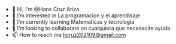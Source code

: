 - 👋 Hi, I’m @Hans Cruz Ariza
- 👀 I’m interested in La programacion y el aprendisaje
- 🌱 I’m currently learning  Matematicas y tecnologia
- 💞️ I’m looking to collaborate on cualquiera que necesecite ayuda
- 📫 How to reach me hcruz202109@gmail.com 

<!---
Hans/Hans is a ✨ special ✨ repository because its `README.md` (this file) appears on your GitHub profile.
You can click the Preview link to take a look at your changes.
--->

